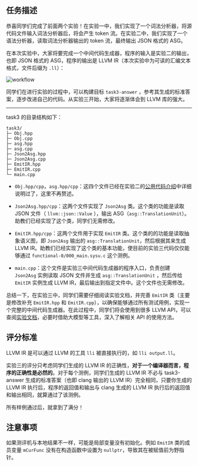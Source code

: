 ## 任务描述

恭喜同学们完成了前面两个实验！在实验一中，我们实现了一个词法分析器，将源代码文件输入词法分析器后，将会产生 token 流。在实验二中，我们实现了一个语法分析器，读取词法分析器输出的 token 流，最终输出 JSON 格式的 ASG。

在本次实验中，大家将要完成一个中间代码生成器，程序的输入是实验二的输出，也即 JSON 格式的 ASG，程序的输出是 LLVM IR（本次实验中为可读的汇编文本格式，文件后缀为 `.ll`）：

![workflow](../images/task3/framework.png)

同学们在进行实验的过程中，可以构建目标 `task3-answer` ，参考其生成的标准答案，逐步改进自己的代码。从实验三开始，大家将逐渐体会到 LLVM 库的强大。

---

task3 的目录结构如下：

```text
task3/
├─ Obj.hpp
├─ Obj.cpp
├─ asg.hpp
├─ asg.cpp
├─ Json2Asg.hpp
├─ Json2Asg.cpp
├─ EmitIR.hpp
├─ EmitIR.cpp
└─ main.cpp
```

- `Obj.hpp/cpp`，`asg.hpp/cpp`：这四个文件已经在实验二的[公用代码介绍](task2_doc/share.md)中详细说明过了，这里不再赘述。

- `Json2Asg.hpp/cpp`：这两个文件实现了 `Json2Asg` 类。这个类的功能是读取 JSON 文件（ `llvm::json::Value` ），输出 ASG（`asg::TranslationUnit`）。助教们已经实现了这个类，同学们无需修改。

- `EmitIR.hpp/cpp`：这两个文件用于实现 `EmitIR` 类。这个类的的功能是读取抽象语义图，即 `Json2Asg` 输出的 `asg::TranslationUnit`，然后根据其来生成 LLVM IR。助教们已经实现了这个类的基本功能，使目前的实验三代码仅仅能够通过 `functional-0/000_main.sysu.c` 这个测例。

- `main.cpp`：这个文件是实验三中间代码生成器的程序入口，负责创建 `Json2Asg` 实例读取 JSON 文件并生成 `asg::TranslationUnit` ，然后传给 `EmitIR` 实例生成 LLVM IR，最后输出到指定文件中。这个文件也无需修改。

总结一下，在实验三中，同学们需要仔细阅读实验文档，并完善 `EmitIR` 类（主要是修改补充 `EmitIR.hpp` 和 `EmitIR.cpp`），以确保能够通过所有测试用例，实现一个完整的中间代码生成器。在此过程中，同学们将会使用到很多 LLVM API，可以查阅[实验文档](task3_doc/apidoc.md)，必要时借助大模型等工具，深入了解相关 API 的使用方法。

## 评分标准

LLVM IR 是可以通过 LLVM 的工具 `lli` 被直接执行的，如 `lli output.ll`。

实验三的评分只考虑同学们生成的 LLVM IR 的正确性，**对于一个编译器而言，程序的正确性是必然的**。对于每个测例，同学们生成的 LLVM IR 不必与 task3-answer 生成的标准答案（也即 clang 输出的 LLVM IR）完全相同，只要你生成的 LLVM IR 执行后，程序的返回值和输出与 clang 生成的 LLVM IR 执行后的返回值和输出相同，就算通过了该测例。

所有样例通过后，就拿到了满分！

## 注意事项

如果测评机与本地结果不一样，可能是局部变量没有初始化。例如 `EmitIR` 类的成员变量 `mCurFunc` 没有在构造函数中设置为 `nullptr`，导致其在被赋值前为野指针。
